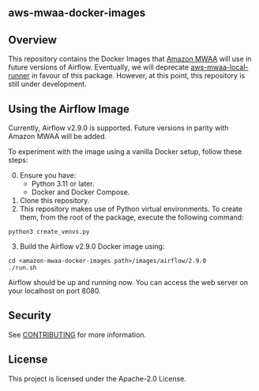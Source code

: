 ## aws-mwaa-docker-images

## Overview

This repository contains the Docker Images that [Amazon MWAA](https://aws.amazon.com/managed-workflows-for-apache-airflow/)
will use in future versions of Airflow. Eventually, we will deprecate [aws-mwaa-local-runner](https://github.com/aws/aws-mwaa-local-runner)
in favour of this package. However, at this point, this repository is still under development.

## Using the Airflow Image

Currently, Airflow v2.9.0 is supported. Future versions in parity with Amazon MWAA will be added.

To experiment with the image using a vanilla Docker setup, follow these steps:

0. Ensure you have:
    - Python 3.11 or later.
    - Docker and Docker Compose.
1. Clone this repository.
2. This repository makes use of Python virtual environments. To create them, from the root of the package, execute the following command:
```
python3 create_venvs.py
```
3. Build the Airflow v2.9.0 Docker image using:
```
cd <amazon-mwaa-docker-images path>/images/airflow/2.9.0 
./run.sh
```

Airflow should be up and running now. You can access the web server on your localhost on port 8080.

## Security

See [CONTRIBUTING](CONTRIBUTING.md#security-issue-notifications) for more information.

## License

This project is licensed under the Apache-2.0 License.
